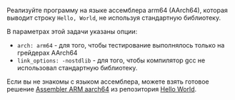 Реализуйте программу на языке ассемблера arm64 (AArch64), которая выводит строку `Hello, World`, не используя 
стандартную библиотеку.

В параметрах этой задачи указаны опции:
 * `arch: arm64` - для того, чтобы тестирование выполнялось только на грейдерах AArch64
 * `link_options: -nostdlib` - для того, чтобы компилятор gcc не использовал стандартную библиотеку.

Если вы не знакомы с языком ассемблера, можете взять готовое решение 
[Assembler ARM aarch64](https://github.com/leachim6/hello-world/blob/main/a/Assembler%20ARM%20aarch64.s)
из репозитория [Hello World](https://github.com/leachim6/hello-world).